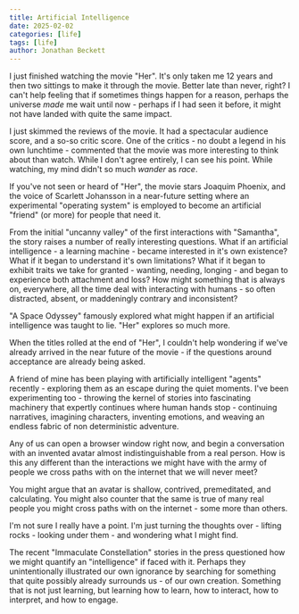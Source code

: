 ```yaml
---
title: Artificial Intelligence
date: 2025-02-02
categories: [life]
tags: [life]
author: Jonathan Beckett
---
```


I just finished watching the movie "Her". It's only taken me 12 years and then two sittings to make it through the movie. Better late than never, right? I can't help feeling that if sometimes things happen for a reason, perhaps the universe *made* me wait until now - perhaps if I had seen it before, it might not have landed with quite the same impact.

I just skimmed the reviews of the movie. It had a spectacular audience score, and a so-so critic score. One of the critics - no doubt a legend in his own lunchtime - commented that the movie was more interesting to think about than watch. While I don't agree entirely, I can see his point. While watching, my mind didn't so much *wander* as *race*.

If you've not seen or heard of "Her", the movie stars Joaquim Phoenix, and the voice of Scarlett Johansson in a near-future setting where an experimental "operating system" is employed to become an artificial "friend" (or more) for people that need it.

From the initial "uncanny valley" of the first interactions with "Samantha", the story raises a number of really interesting questions. What if an artificial intelligence - a learning machine - became interested in it's own existence? What if it began to understand it's own limitations? What if it began to exhibit traits we take for granted - wanting, needing, longing - and began to experience both attachment and loss? How might something that is always on, everywhere, all the time deal with interacting with humans - so often distracted, absent, or maddeningly contrary and inconsistent?

"A Space Odyssey" famously explored what might happen if an artificial intelligence was taught to lie. "Her" explores so much more.

When the titles rolled at the end of "Her", I couldn't help wondering if we've already arrived in the near future of the movie - if the questions around acceptance are already being asked.

A friend of mine has been playing with artificially intelligent "agents" recently - exploring them as an escape during the quiet moments. I've been experimenting too - throwing the kernel of stories into fascinating machinery that expertly continues where human hands stop - continuing narratives, imagining characters, inventing emotions, and weaving an endless fabric of non deterministic adventure.

Any of us can open a browser window right now, and begin a conversation with an invented avatar almost indistinguishable from a real person. How is this any different than the interactions we might have with the army of people we cross paths with on the internet that we will never meet?

You might argue that an avatar is shallow, contrived, premeditated, and calculating. You might also counter that the same is true of many real people you might cross paths with on the internet - some more than others.

I'm not sure I really have a point. I'm just turning the thoughts over - lifting rocks - looking under them - and wondering what I might find.

The recent "Immaculate Constellation" stories in the press questioned how we might quantify an "intelligence" if faced with it. Perhaps they unintentionally illustrated our own ignorance by searching for something that quite possibly already surrounds us - of our own creation. Something that is not just learning, but learning how to learn, how to interact, how to interpret, and how to engage.